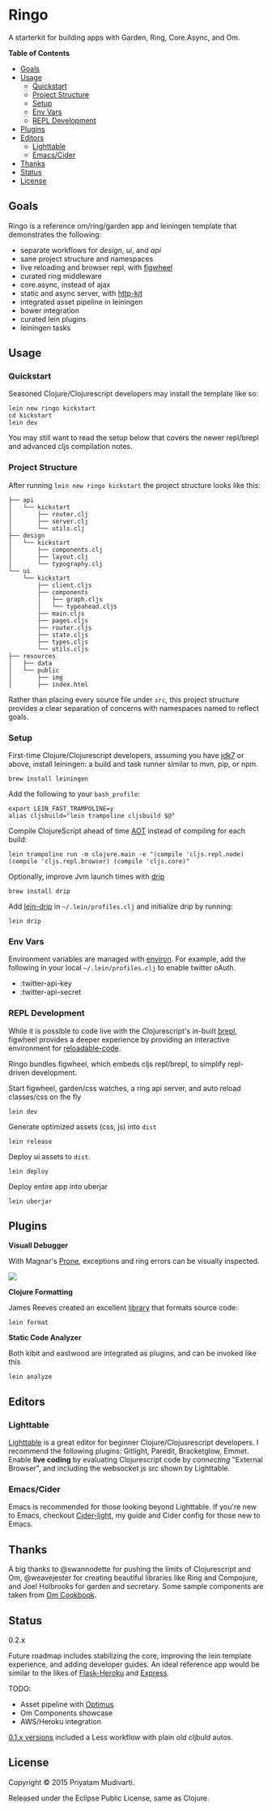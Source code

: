 Ringo
=====

A starterkit for building apps with Garden, Ring, Core.Async, and Om.

<!-- START doctoc generated TOC please keep comment here to allow auto update -->
<!-- DON'T EDIT THIS SECTION, INSTEAD RE-RUN doctoc TO UPDATE -->
**Table of Contents**

- [Goals](#goals)
- [Usage](#usage)
  - [Quickstart](#quickstart)
  - [Project Structure](#project-structure)
  - [Setup](#setup)
  - [Env Vars](#env-vars)
  - [REPL Development](#repl-development)
- [Plugins](#plugins)
- [Editors](#editors)
  - [Lighttable](#lighttable)
  - [Emacs/Cider](#emacscider)
- [Thanks](#thanks)
- [Status](#status)
- [License](#license)

<!-- END doctoc generated TOC please keep comment here to allow auto update -->

## Goals

Ringo is a reference om/ring/garden app and leiningen template that demonstrates the following:

- separate workflows for _design_, _ui_, and _api_
- sane project structure and namespaces
- live reloading and browser repl, with [figwheel](https://github.com/bhauman/lein-figwheel)
- curated ring middleware
- core.async, instead of ajax
- static and async server, with [http-kit](http://www.http-kit.org)
- integrated asset pipeline in leiningen
- bower integration
- curated lein plugins
- leiningen tasks

## Usage
	
### Quickstart

Seasoned Clojure/Clojurescript developers may install the template like so:

	lein new ringo kickstart
	cd kickstart
	lein dev

You may still want to read the setup below that covers the newer repl/brepl and advanced cljs compilation notes.

### Project Structure

After running `lein new ringo kickstart` the project structure looks like this:

    ├── api
    │   └── kickstart
    │       ├── router.clj
    │       ├── server.clj
    │       └── utils.clj
	├── design
	│   └── kickstart
	│       ├── components.clj
	│       ├── layout.clj
	│       └── typography.clj
	└── ui
		└── kickstart
			├── client.cljs
			├── components
			│   ├── graph.cljs
			│   └── typeahead.cljs
			├── main.cljs
			├── pages.cljs
			├── router.cljs
			├── state.cljs
			├── types.cljs
			└── utils.cljs
	├── resources
	│   ├── data
	│   └── public
	│       ├── img
	│       ├── index.html
   

Rather than placing every source file under `src`, this project structure provides a
clear separation of concerns with namespaces named to reflect goals.

### Setup

First-time Clojure/Clojurescript developers, assuming you have [jdk7](http://www.oracle.com/technetwork/java/javase/downloads/jdk8-downloads-2133151.html) or above, install leiningen: a build and task runner similar to mvn, pip, or npm.

    brew install leiningen

Add the following to your `bash_profile`:

    export LEIN_FAST_TRAMPOLINE=y
    alias cljsbuild="lein trampoline cljsbuild $@"

Compile ClojureScript ahead of time [AOT](http://swannodette.github.io/2014/12/22/waitin/) instead of compiling for each build:

	lein trampoline run -m clojure.main -e "(compile 'cljs.repl.node) (compile 'cljs.repl.browser) (compile 'cljs.core)"

Optionally, improve Jvm launch times with [drip](https://github.com/ninjudd/drip)

    brew install drip

Add [lein-drip](https://github.com/josteink/lein-drip) in `~/.lein/profiles.clj` and initialize drip by running:

	lein drip

### Env Vars

Environment variables are managed with [environ](https://github.com/weavejester/environ). For example, add the following in
your local `~/.lein/profiles.clj` to enable twitter oAuth.

- :twitter-api-key
- :twitter-api-secret

### REPL Development

While it is possible to code live with the Clojurescript's in-built [brepl](https://github.com/clojure/clojurescript/wiki/The-REPL-and-Evaluation-Environments#browser-as-evaluation-environment), figwheel provides a deeper experience by providing an
interactive environment for [reloadable-code](https://github.com/bhauman/lein-figwheel#writing-reloadable-code). 

Ringo bundles figwheel, which embeds cljs repl/brepl, to simplify repl-driven development.

Start figwheel, garden/css watches, a ring api server, and auto reload classes/css on the fly

    lein dev

Generate optimized assets (css, js) into `dist`

	lein release

Deploy ui assets to `dist`.

	lein deploy

Deploy entire app into uberjar

	lein uberjar

## Plugins

**Visuall Debugger**

With Magnar's [Prone](https://github.com/magnars/prone), exceptions and ring errors can be visually inspected.

![](doc/img/browser-debug.png)

**Clojure Formatting**

James Reeves created an excellent [library](https://github.com/weavejester/cljfmt) that formats source code:

	lein format

**Static Code Analyzer**

Both kibit and eastwood are integrated as plugins, and can be invoked like this

	lein analyze

## Editors

### Lighttable

[Lighttable](http://www.lighttable.com) is a great editor for beginner Clojure/Clojusrescript developers. I recommend the
following plugins: Gitlight, Paredit, Bracketglow, Emmet. Enable **live coding** by evaluating Clojurescript code
by _connecting_ "External Browser", and including the websocket js src shown by Lighttable.

### Emacs/Cider

Emacs is recommended for those looking beyond Lighttable. If you're new to Emacs, checkout [Cider-light](https://github.com/priyatam/cider-light), my guide and Cider config for those new to Emacs. 

## Thanks

A big thanks to @swannodette for pushing the limits of Clojurescript and Om, @weavejester for creating beautiful libraries
like Ring and Compojure, and Joel Holbrooks for garden and secretary. Some sample components are taken from
[Om Cookbook](https://github.com/annapawlicka/om-cookbookhttps://github.com/omcljs/om-cookbook).

## Status

0.2.x

Future roadmap includes stabilizing the core, improving the lein template experience, and adding developer guides. An ideal
reference app would be similar to the likes of [Flask-Heroku](https://github.com/zachwill/flask_heroku)
and [Express](https://github.com/madhums/node-express-mongoose-demo).

TODO:

- Asset pipeline with [Optimus](https://github.com/magnars/optimus)
- Om Components showcase
- AWS/Heroku integration

[0.1.x versions](https://github.com/priyatam/ringo/tree/hybrid) included a Less workflow with plain old cljbuld autos.

## License

Copyright © 2015 Priyatam Mudivarti.

Released under the Eclipse Public License, same as Clojure.

